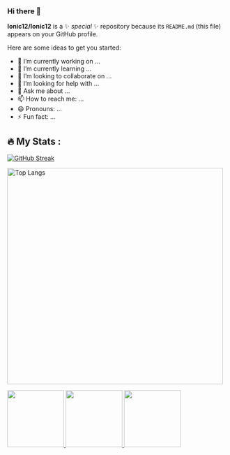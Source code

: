 ### Hi there 👋


**Ionic12/Ionic12** is a ✨ _special_ ✨ repository because its `README.md` (this file) appears on your GitHub profile.

Here are some ideas to get you started:

- 🔭 I’m currently working on ...
- 🌱 I’m currently learning ...
- 👯 I’m looking to collaborate on ...
- 🤔 I’m looking for help with ...
- 💬 Ask me about ...
- 📫 How to reach me: ...
- 😄 Pronouns: ...
- ⚡ Fun fact: ...

## :fire: My Stats :

[![GitHub Streak](http://github-readme-streak-stats.herokuapp.com?user=Ionic12&theme=dark&background=000000)](https://git.io/streak-stats)

<p align="left">
  <img src="https://github-readme-stats.vercel.app/api/top-langs/?username=Ionic12&layout=compact&theme=vision-friendly-dark&langs_count=8" alt="Top Langs" style="width: 495px">
</p>

<p align="left">
  <a href="https://github.com/dimasmds">
    <img height="130em" src="http://github-readme-streak-stats.herokuapp.com?user=Ionic12&theme=dark&background=000000)](https://git.io/streak-stats"/>
    <img height="130em" src="https://github-readme-stats-eight-theta.vercel.app/api?username=Ionic12&show_icons=true&theme=algolia&include_all_commits=true&count_private=true"/>
    <img height="130em" src="https://github-readme-stats-eight-theta.vercel.app/api/top-langs/?username=Ionic12&layout=compact&langs_count=8&theme=algolia"/>
   </a>
</p>
